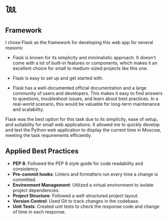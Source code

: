 # 𓆙

## Framework

I chose Flask as the framework for developing this web app for several reasons:

- Flask is known for its simplicity and minimalistic approach. It doesn't come with a lot of built-in features or components, which makes it an excellent choice for small to medium-sized projects like this one.

- Flask is easy to set up and get started with.

- Flask has a well-documented official documentation and a large community of users and developers. This makes it easy to find answers to questions, troubleshoot issues, and learn about best practices. In a real-world scenario, this would be valuable for long-term maintenance and scalability.

Flask was the best option for this task due to its simplicity, ease of setup, and suitability for small web applications. It allowed me to quickly develop and test the Python web application to display the current time in Moscow, meeting the task requirements efficiently.

## Applied Best Practices

- **PEP 8**: Followed the PEP 8 style guide for code readability and consistency.
- **Pre-commit hooks**: Linters and formatters run every time a change is committed.
- **Environment Management**: Utilized a virtual environment to isolate project dependencies.
- **Project Structure**: Followed a well-structured project layout.
- **Version Control**: Used Git to track changes in the codebase.
- **Unit Tests**: Created unit tests to check the response code and change of time in each response.
